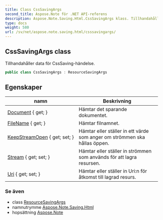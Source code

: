 ```yaml
---
title: Class CssSavingArgs
second_title: Aspose.Note för .NET API-referens
description: Aspose.Note.Saving.Html.CssSavingArgs klass. Tillhandahåller data för CssSavinghändelse.
type: docs
weight: 580
url: /sv/net/aspose.note.saving.html/csssavingargs/
---
```

## CssSavingArgs class

Tillhandahåller data för CssSaving-händelse.

```csharp
public class CssSavingArgs : ResourceSavingArgs
```

## Egenskaper

| namn | Beskrivning |
| --- | --- |
| [Document](../../aspose.note.saving.html/resourcesavingargs/document/) { get; } | Hämtar det sparande dokumentet. |
| [FileName](../../aspose.note.saving.html/resourcesavingargs/filename/) { get; } | Hämtar filnamnet. |
| [KeepStreamOpen](../../aspose.note.saving.html/resourcesavingargs/keepstreamopen/) { get; set; } | Hämtar eller ställer in ett värde som anger om strömmen ska hållas öppen. |
| [Stream](../../aspose.note.saving.html/resourcesavingargs/stream/) { get; set; } | Hämtar eller ställer in strömmen som används för att lagra resursen. |
| [Uri](../../aspose.note.saving.html/resourcesavingargs/uri/) { get; set; } | Hämtar eller ställer in Uri:n för åtkomst till lagrad resurs. |

### Se även

* class [ResourceSavingArgs](../resourcesavingargs/)
* namnutrymme [Aspose.Note.Saving.Html](../../aspose.note.saving.html/)
* hopsättning [Aspose.Note](../../)


